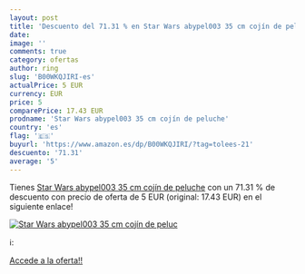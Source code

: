 ```yaml
---
layout: post
title: 'Descuento del 71.31 % en Star Wars abypel003 35 cm cojín de peluc'
date: 
image: ''
comments: true
category: ofertas
author: ring
slug: 'B00WKQJIRI-es'
actualPrice: 5 EUR
currency: EUR
price: 5
comparePrice: 17.43 EUR
prodname: 'Star Wars abypel003 35 cm cojín de peluche'
country: 'es'
flag: '🇪🇸'
buyurl: 'https://www.amazon.es/dp/B00WKQJIRI/?tag=tolees-21'
descuento: '71.31'
average: '5'
---
```


Tienes [Star Wars abypel003 35 cm cojín de peluche](https://www.amazon.es/dp/B00WKQJIRI/?tag=tolees-21) con un 71.31 % de descuento con precio de oferta de 5 EUR (original: 17.43 EUR) en el siguiente enlace!

[![Star Wars abypel003 35 cm cojín de peluc]()](https://www.amazon.es/dp/B00WKQJIRI/?tag=tolees-21)

ℹ️:


[Accede a la oferta!!](https://www.amazon.es/dp/B00WKQJIRI/?tag=tolees-21)
